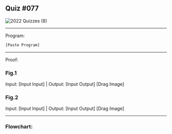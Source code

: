 ## Quiz #077

![2022  Quizzes (8)](https://github.com/OswellSkg/Year-2/assets/112055140/a7e872f7-5dee-4590-89b1-71a04392f7b7)

------------------------------------------------------------------------

Program:
```.py
[Paste Program]
```

------------------------------------------------------------------------

Proof:
### Fig.1
Input: [Input Input] | Output: [Input Output]
[Drag Image]

### Fig.2
Input: [Input Input] | Output: [Input Output]
[Drag Image]

------------------------------------------------------------------------

### Flowchart:
